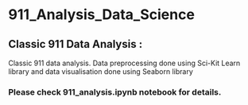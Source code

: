 # 911_Analysis_Data_Science
## Classic 911 Data Analysis :
Classic 911 data analysis. Data preprocessing done using Sci-Kit Learn library and data visualisation done using Seaborn library
### Please check 911_analysis.ipynb notebook for details.
